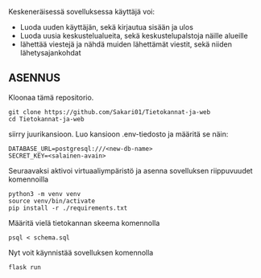 Keskeneräisessä sovelluksessa käyttäjä voi:
  - Luoda uuden käyttäjän, sekä kirjautua sisään ja ulos
  - Luoda uusia keskustelualueita, sekä keskustelupalstoja näille alueille
  - lähettää viestejä ja nähdä muiden lähettämät viestit, sekä niiden lähetysajankohdat

## ASENNUS

Kloonaa tämä repositorio.
```
git clone https://github.com/Sakari01/Tietokannat-ja-web
cd Tietokannat-ja-web
```
siirry juurikansioon. Luo kansioon .env-tiedosto ja määritä se näin:
```
DATABASE_URL=postgresql:///<new-db-name>
SECRET_KEY=<salainen-avain>
```
Seuraavaksi aktivoi virtuaaliympäristö ja asenna sovelluksen riippuvuudet komennoilla
```
python3 -m venv venv
source venv/bin/activate
pip install -r ./requirements.txt
```
Määritä vielä tietokannan skeema komennolla
```
psql < schema.sql
```
Nyt voit käynnistää sovelluksen komennolla
```
flask run
```

